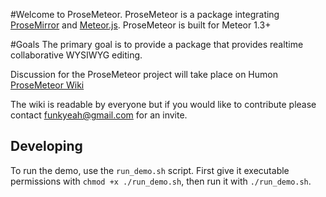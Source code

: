 #Welcome to ProseMeteor.
ProseMeteor is a package integrating [ProseMirror](https://prosemirror.net/) and [Meteor.js](http://docs.meteor.com/#/full/).
ProseMeteor is built for Meteor 1.3+

#Goals
The primary goal is to provide a package that provides realtime collaborative WYSIWYG editing.

Discussion for the ProseMeteor project will take place on Humon [ProseMeteor Wiki](https://humon.com/Prosemeteor/RJsnS9dyAH8k6cuma/Home/STisHoM8MxcqgTxGw)

The wiki is readable by everyone but if you would like to contribute please contact funkyeah@gmail.com for an invite.


## Developing
To run the demo, use the `run_demo.sh` script. First give it executable permissions with `chmod +x ./run_demo.sh`, then run it with `./run_demo.sh`.
